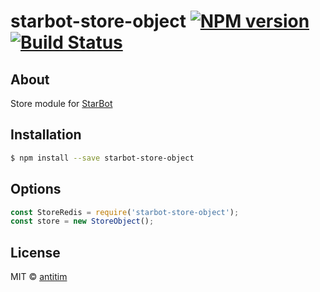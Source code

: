 # starbot-store-object [![NPM version][npm-image]][npm-url] [![Build Status][travis-image]][travis-url]

## About

Store module for [StarBot](https://github.com/antitim/starbot)

## Installation

```sh
$ npm install --save starbot-store-object
```

## Options

```js
const StoreRedis = require('starbot-store-object');
const store = new StoreObject();
```


## License

MIT © [antitim](http://vk.com/antitim)


[npm-image]: https://badge.fury.io/js/starbot-store-object.svg
[npm-url]: https://npmjs.org/package/starbot-store-object
[travis-image]: https://travis-ci.org/antitim/starbot-store-object.svg?branch=master
[travis-url]: https://travis-ci.org/antitim/starbot-store-object
